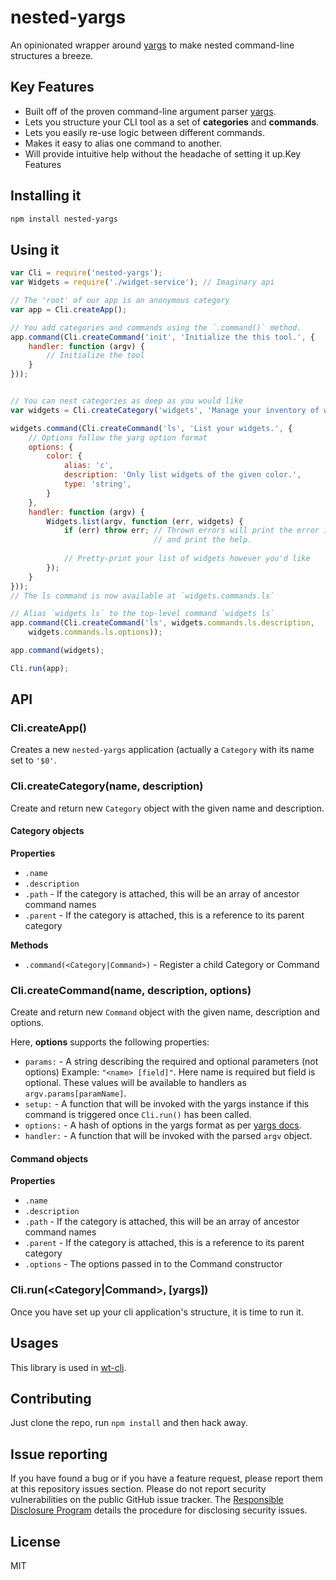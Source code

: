 # nested-yargs

An opinionated wrapper around [yargs](https://npmjs.org/packages/yargs) to make
nested command-line structures a breeze.

## Key Features

* Built off of the proven command-line argument parser [yargs](https://npmjs.org/packages/yargs).
* Lets you structure your CLI tool as a set of **categories** and **commands**.
* Lets you easily re-use logic between different commands.
* Makes it easy to alias one command to another.
* Will provide intuitive help without the headache of setting it up.Key Features

## Installing it

```bash
npm install nested-yargs
```

## Using it

```js
var Cli = require('nested-yargs');
var Widgets = require('./widget-service'); // Imaginary api

// The 'root' of our app is an anonymous category
var app = Cli.createApp();

// You add categories and commands using the `.command()` method.
app.command(Cli.createCommand('init', 'Initialize the this tool.', {
    handler: function (argv) {
        // Initialize the tool
    }
}));


// You can nest categories as deep as you would like
var widgets = Cli.createCategory('widgets', 'Manage your inventory of widgets.');

widgets.command(Cli.createCommand('ls', 'List your widgets.', {
    // Options follow the yarg option format
    options: {
        color: {
            alias: 'c',
            description: 'Only list widgets of the given color.',
            type: 'string',
        }
    },
    handler: function (argv) {
        Widgets.list(argv, function (err, widgets) {
            if (err) throw err; // Thrown errors will print the error in red
                                // and print the help.
            
            // Pretty-print your list of widgets however you'd like
        });
    }
}));
// The ls command is now available at `widgets.commands.ls`

// Alias `widgets ls` to the top-level command `widgets ls`
app.command(Cli.createCommand('ls', widgets.commands.ls.description,
    widgets.commands.ls.options));

app.command(widgets);

Cli.run(app);
```

## API

### Cli.createApp()

Creates a new `nested-yargs` application (actually a `Category` with its name
set to `'$0'`.

### Cli.createCategory(name, description)

Create and return new `Category` object with the given name and description.

#### Category objects

**Properties**

* `.name`
* `.description`
* `.path` - If the category is attached, this will be an array of ancestor command names
* `.parent` - If the category is attached, this is a reference to its parent category

**Methods**

* `.command(<Category|Command>)` - Register a child Category or Command

### Cli.createCommand(name, description, options)

Create and return new `Command` object with the given name, description and options.

Here, **options** supports the following properties:

* `params:` - A string describing the required and optional parameters (not options)
  Example: `"<name> [field]"`. Here name is required but field is optional.
  These values will be available to handlers as `argv.params[paramName]`.
* `setup:` - A function that will be invoked with the yargs instance if this
  command is triggered once `Cli.run()` has been called.
* `options:` - A hash of options in the yargs format as per
  [yargs docs](https://github.com/bcoe/yargs#optionskey-opt).
* `handler:` - A function that will be invoked with the parsed `argv` object.

#### Command objects

**Properties**

* `.name`
* `.description`
* `.path` - If the category is attached, this will be an array of ancestor command names
* `.parent` - If the category is attached, this is a reference to its parent category
* `.options` - The options passed in to the Command constructor

### Cli.run(<Category|Command>, [yargs])

Once you have set up your cli application's structure, it is time to run it.

## Usages

This library is used in [wt-cli](https://github.com/auth0/wt-cli).

## Contributing

Just clone the repo, run `npm install` and then hack away.

## Issue reporting

If you have found a bug or if you have a feature request, please report them at
this repository issues section. Please do not report security vulnerabilities on
the public GitHub issue tracker. The 
[Responsible Disclosure Program](https://auth0.com/whitehat) details the 
procedure for disclosing security issues.

## License

MIT